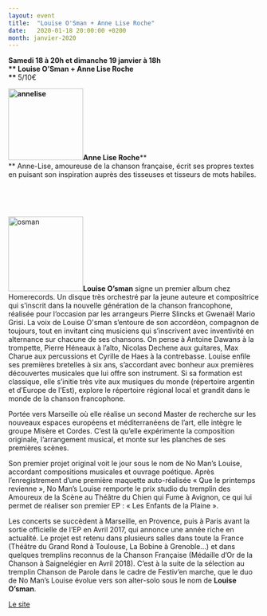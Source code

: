 ```yaml
---
layout: event
title:  "Louise O'Sman + Anne Lise Roche"
date:   2020-01-18 20:00:00 +0200
month: janvier-2020
---
```

**Samedi 18 à 20h et dimanche 19 janvier à 18h  
** **Louise O’Sman + Anne Lise Roche  
** <span style="font-weight:400;">5/10€</span><span style="font-weight:400;"><br /> </span>****

**<img class=" size-thumbnail wp-image-6147 alignleft" src="http://localhost/wpagendarts/wp-content/uploads/2019/03/annelise.jpg?w=150" alt="annelise" width="150" height="144" srcset="http://localhost/wpagendarts/wp-content/uploads/2019/03/annelise.jpg 958w, http://localhost/wpagendarts/wp-content/uploads/2019/03/annelise-300x287.jpg 300w, http://localhost/wpagendarts/wp-content/uploads/2019/03/annelise-768x736.jpg 768w" sizes="(max-width: 150px) 100vw, 150px" />Anne Lise Roche****  
** <span style="font-weight:400;">Anne-Lise, amoureuse de la chanson française, écrit ses propres textes en puisant son inspiration auprès des tisseuses et tisseurs de mots habiles.</span><span style="font-weight:400;"><br /> </span>

&nbsp;

&nbsp;



<span style="font-weight:400;"><img class=" size-thumbnail wp-image-7153 alignleft" src="http://localhost/wpagendarts/wp-content/uploads/2019/10/osman.jpg?w=150" alt="osman" width="150" height="150" srcset="http://localhost/wpagendarts/wp-content/uploads/2019/10/osman.jpg 500w, http://localhost/wpagendarts/wp-content/uploads/2019/10/osman-300x300.jpg 300w, http://localhost/wpagendarts/wp-content/uploads/2019/10/osman-150x150.jpg 150w" sizes="(max-width: 150px) 100vw, 150px" /></span><span style="font-weight:400;"><strong>Louise O’sman</strong> signe un premier album chez Homerecords. Un disque très orchestré par la jeune auteure et compositrice qui s’inscrit dans la nouvelle génération de la chanson francophone, réalisée pour l’occasion par les arrangeurs Pierre Slincks et Gwenaël Mario Grisi. La voix de Louise O'sman s’entoure de son accordéon, compagnon de toujours, tout en invitant cinq musiciens qui s’inscrivent avec inventivité en alternance sur chacune de ses chansons. On pense à Antoine Dawans à la trompette, Pierre Héneaux à l’alto, Nicolas Dechene aux guitares, Max Charue aux percussions et Cyrille de Haes à la contrebasse. </span><span style="font-weight:400;">Louise enfile ses premières bretelles à six ans, s’accordant avec bonheur aux premières découvertes musicales que lui offre son instrument. Si sa formation est classique, elle s’initie très vite aux musiques du monde (répertoire argentin et d’Europe de l’Est), explore le répertoire régional local et grandit dans le monde de la chanson francophone.</span>

<span style="font-weight:400;">Portée vers Marseille où elle réalise un second Master de recherche sur les nouveaux espaces européens et méditerranéens de l’art, elle intègre le groupe Misère et Cordes. C’est là qu’elle expérimente la composition originale, l’arrangement musical, et monte sur les planches de ses premières scènes.</span>

<span style="font-weight:400;">Son premier projet original voit le jour sous le nom de No Man’s Louise, accordant compositions musicales et ouvrage poétique. Après l’enregistrement d’une première maquette auto-réalisée « Que le printemps revienne », No Man’s Louise remporte le prix studio du tremplin des Amoureux de la Scène au Théâtre du Chien qui Fume à Avignon, ce qui lui permet de réaliser son premier EP : « Les Enfants de la Plaine ».</span>

<span style="font-weight:400;">Les concerts se succèdent à Marseille, en Provence, puis à Paris avant la sortie officielle de l’EP en Avril 2017, qui annonce une année riche en actualité. Le projet est retenu dans plusieurs salles dans toute la France (Théâtre du Grand Rond à Toulouse, La Bobine à Grenoble…) et dans quelques tremplins reconnus de la Chanson Française (Médaille d’Or de la Chanson à Saignelégier en Avril 2018). C’est à la suite de la sélection au tremplin Chanson de Parole dans le cadre de Festiv’en marche, que le duo de No Man’s Louise évolue vers son alter-solo sous le nom de <strong>Louise O’sman</strong>.</span>

[Le site](https://louiseosman.com/?)